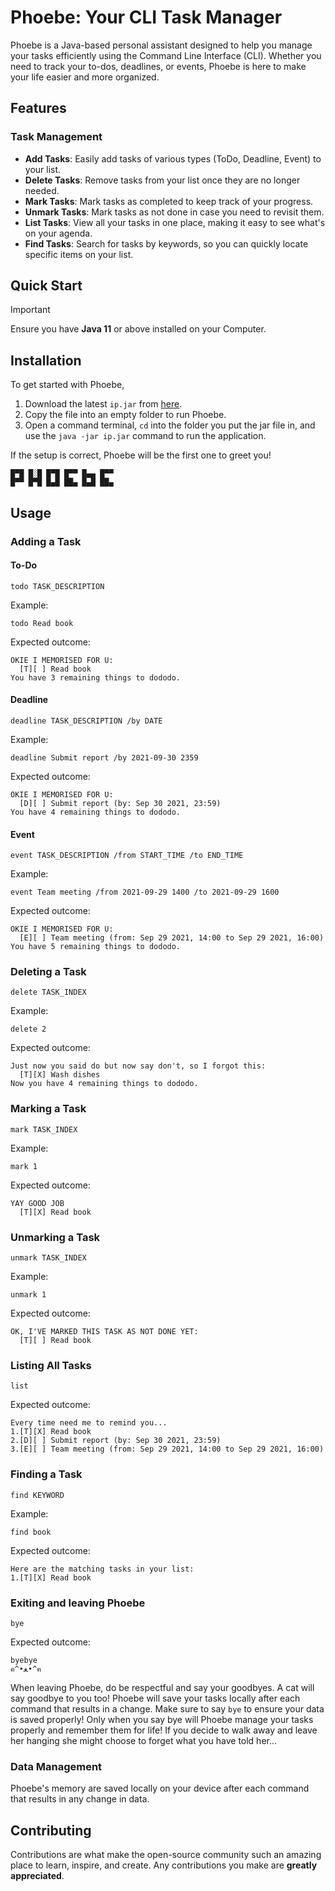 
# Phoebe: Your CLI Task Manager

Phoebe is a Java-based personal assistant designed to help you manage your tasks efficiently using the Command Line Interface (CLI). Whether you need to track your to-dos, deadlines, or events, Phoebe is here to make your life easier and more organized.

## Features

### Task Management

- **Add Tasks**: Easily add tasks of various types (ToDo, Deadline, Event) to your list.
- **Delete Tasks**: Remove tasks from your list once they are no longer needed.
- **Mark Tasks**: Mark tasks as completed to keep track of your progress.
- **Unmark Tasks**: Mark tasks as not done in case you need to revisit them.
- **List Tasks**: View all your tasks in one place, making it easy to see what's on your agenda.
- **Find Tasks**: Search for tasks by keywords, so you can quickly locate specific items on your list.

## Quick Start

> [!IMPORTANT]
> Ensure you have **Java 11** or above installed on your Computer.

## Installation

To get started with Phoebe, 

1. Download the latest `ip.jar` from [here](https://github.com/iscyng/ip/releases).
2. Copy the file into an empty folder to run Phoebe.
3. Open a command terminal, `cd` into the folder you put the jar file in, and use the `java -jar ip.jar` command to run the application.

If the setup is correct, Phoebe will be the first one to greet you!

```
█▀█ █░█ █▀█ █▀▀ █▄▄ █▀▀
█▀▀ █▀█ █▄█ ██▄ █▄█ ██▄
```

## Usage

### Adding a Task

#### To-Do

`todo TASK_DESCRIPTION`

Example:

`todo Read book`

Expected outcome:

```
OKIE I MEMORISED FOR U:
  [T][ ] Read book
You have 3 remaining things to dododo.
```

#### Deadline

`deadline TASK_DESCRIPTION /by DATE`

Example:

`deadline Submit report /by 2021-09-30 2359`

Expected outcome:

```
OKIE I MEMORISED FOR U:
  [D][ ] Submit report (by: Sep 30 2021, 23:59)
You have 4 remaining things to dododo.
```

#### Event

`event TASK_DESCRIPTION /from START_TIME /to END_TIME`

Example:

`event Team meeting /from 2021-09-29 1400 /to 2021-09-29 1600`

Expected outcome:

```
OKIE I MEMORISED FOR U:
  [E][ ] Team meeting (from: Sep 29 2021, 14:00 to Sep 29 2021, 16:00)
You have 5 remaining things to dododo.
```

### Deleting a Task

`delete TASK_INDEX`

Example:

`delete 2`

Expected outcome:

```
Just now you said do but now say don't, so I forgot this:
  [T][X] Wash dishes
Now you have 4 remaining things to dododo.
```

### Marking a Task

`mark TASK_INDEX`

Example:

`mark 1`

Expected outcome:

```
YAY GOOD JOB
  [T][X] Read book
```

### Unmarking a Task

`unmark TASK_INDEX`

Example:

`unmark 1`

Expected outcome:

```
OK, I'VE MARKED THIS TASK AS NOT DONE YET:
  [T][ ] Read book
```

### Listing All Tasks

`list`

Expected outcome:

```
Every time need me to remind you...
1.[T][X] Read book
2.[D][ ] Submit report (by: Sep 30 2021, 23:59)
3.[E][ ] Team meeting (from: Sep 29 2021, 14:00 to Sep 29 2021, 16:00)
```

### Finding a Task

`find KEYWORD`

Example:

`find book`

Expected outcome:

```
Here are the matching tasks in your list:
1.[T][X] Read book
```

### Exiting and leaving Phoebe

`bye`

Expected outcome:

```
byebye
ฅ^•ﻌ•^ฅ
```
When leaving Phoebe, do be respectful and say your goodbyes. A cat will say goodbye to you too!
Phoebe will save your tasks locally after each command that results in a change. Make sure to say `bye` to ensure your data is saved properly!
Only when you say bye will Phoebe manage your tasks properly and remember them for life! If you decide to walk away and leave her hanging she might choose to forget what you have told her...

### Data Management

Phoebe's memory are saved locally on your device after each command that results in any change in data.

## Contributing

Contributions are what make the open-source community such an amazing place to learn, inspire, and create. Any contributions you make are **greatly appreciated**.
